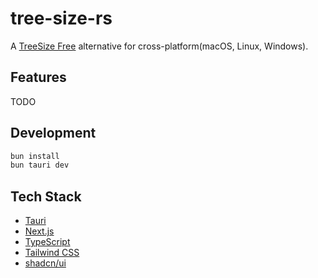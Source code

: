 # tree-size-rs

A [TreeSize Free](https://www.jam-software.com/treesize_free) alternative for cross-platform(macOS, Linux, Windows).

## Features

TODO

## Development

```bash
bun install
bun tauri dev
```

## Tech Stack

- [Tauri](https://tauri.app/)
- [Next.js](https://nextjs.org/)
- [TypeScript](https://www.typescriptlang.org/)
- [Tailwind CSS](https://tailwindcss.com/)
- [shadcn/ui](https://ui.shadcn.com/)
